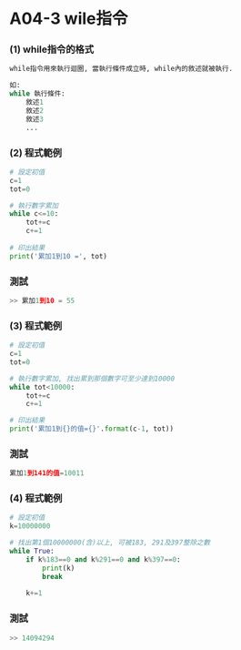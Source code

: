 # A04-3 wile指令


### (1) while指令的格式
``` python
while指令用來執行迴圈, 當執行條件成立時, while內的敘述就被執行.

如:
while 執行條件:
    敘述1
    敘述2
    敘述3
    ...
```

### (2) 程式範例
``` python
# 設定初值
c=1
tot=0

# 執行數字累加
while c<=10:
    tot+=c
    c+=1
    
# 印出結果
print('累加1到10 =', tot)
```

### 測試
``` python
>> 累加1到10 = 55
```

### (3) 程式範例
``` python
# 設定初值
c=1
tot=0

# 執行數字累加, 找出累到那個數字可至少達到10000
while tot<10000:
    tot+=c
    c+=1

# 印出結果
print('累加1到{}的值={}'.format(c-1, tot))
```

### 測試
``` python
累加1到141的值=10011
```


### (4) 程式範例
``` python
# 設定初值
k=10000000

# 找出第1個10000000(含)以上, 可被183, 291及397整除之數
while True:
    if k%183==0 and k%291==0 and k%397==0:
        print(k)
        break
    
    k+=1
```

### 測試
``` python
>> 14094294
```
